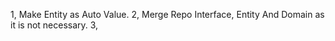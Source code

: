 1, Make Entity as Auto Value.
2, Merge Repo Interface, Entity And Domain as it is not necessary.
3, 